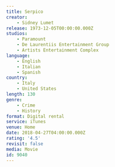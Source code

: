 ```yaml
---
title: Serpico
creator:
    - Sidney Lumet
release: 1973-12-05T00:00:00.000Z
studios:
    - Paramount
    - De Laurentiis Entertainment Group
    - Artists Entertainment Complex
language:
    - English
    - Italian
    - Spanish
country:
    - Italy
    - United States
length: 130
genre:
    - Crime
    - History
format: Digital rental
service: iTunes
venue: Home
date: 2018-04-27T04:00:00.000Z
rating: '4.5'
revisit: false
media: Movie
id: 9040
---
```



